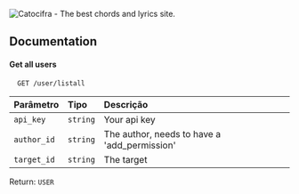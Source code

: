 ![Catocifra - The best chords and lyrics site.](https://lh3.googleusercontent.com/u/0/drive-viewer/AEYmBYQv29NbUOgtW72fg3PxEmHs33TScYSZOl_PjPbcP3M74qTRGjfEUGNDTipwn3yRVEnbV9ZMMCadwOSNUQquQMviodpy1w=w1912-h958)

## Documentation

#### Get all users

```http
  GET /user/listall
```

| Parâmetro   | Tipo       | Descrição                           |
| :---------- | :--------- | :---------------------------------- |
| `api_key` | `string` | Your api key |
| `author_id` | `string` | The author, needs to have a 'add_permission' |
| `target_id` | `string` | The target |

Return: `USER`
